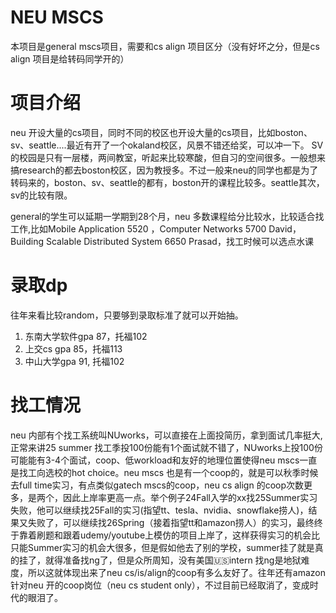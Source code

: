 # NEU MSCS
本项目是general mscs项目，需要和cs align 项目区分（没有好坏之分，但是cs align 项目是给转码同学开的）
# 项目介绍
neu 开设大量的cs项目，同时不同的校区也开设大量的cs项目，比如boston、sv、seattle....最近有开了一个okaland校区，风景不错还给奖，可以冲一下。
SV的校园是只有一层楼，两间教室，听起来比较寒酸，但自习的空间很多。一般想来搞research的都去boston校区，因为教授多。不过一般来neu的同学也都是为了转码来的，boston、sv、seattle的都有，boston开的课程比较多。seattle其次，sv的比较有限。

general的学生可以延期一学期到28个月，neu 多数课程给分比较水，比较适合找工作,比如Mobile Application 5520 ，Computer Networks 5700 David，Building Scalable Distributed System 6650 Prasad，找工时候可以选点水课


# 录取dp
往年来看比较random，只要够到录取标准了就可以开始抽。
1. 东南大学软件gpa 87，托福102
2. 上交cs gpa 85，托福113
3. 中山大学gpa 91, 托福102
# 找工情况

neu 内部有个找工系统叫NUworks，可以直接在上面投简历，拿到面试几率挺大, 正常来讲25 summer 找工季投100份能有1个面试就不错了，NUworks上投100份可能能有3-4个面试，coop、低workload和友好的地理位置使得neu mscs一直是找工向选校的hot choice。neu mscs 也是有一个coop的，就是可以秋季时候去full time实习，有点类似gatech mscs的coop，neu cs align 的coop次数更多，是两个，因此上岸率更高一点。举个例子24Fall入学的xx找25Summer实习失败，他可以继续找25Fall的实习(指望tt、tesla、nvidia、snowflake捞人)，结果又失败了，可以继续找26Spring（接着指望tt和amazon捞人）的实习，最终终于靠着刷题和跟着udemy/youtube上模仿的项目上岸了，这样获得实习的机会比只能Summer实习的机会大很多，但是假如他去了别的学校，summer挂了就是真的挂了，就得准备找ng了，但是众所周知，没有美国🇺🇸intern 找ng是地狱难度，所以这就体现出来了neu cs/is/align的coop有多么友好了。往年还有amazon针对neu 开的coop岗位（neu cs student only），不过目前已经取消了，变成时代的眼泪了。

